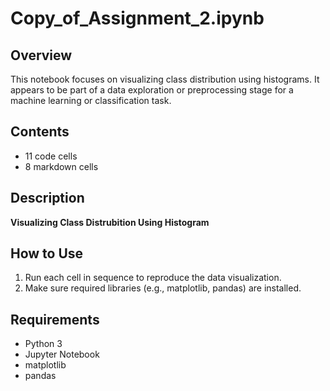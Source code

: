 # Copy_of_Assignment_2.ipynb

## Overview
This notebook focuses on visualizing class distribution using histograms. It appears to be part of a data exploration or preprocessing stage for a machine learning or classification task.

## Contents
- 11 code cells
- 8 markdown cells

## Description
**Visualizing Class Distrubition Using Histogram**

## How to Use
1. Run each cell in sequence to reproduce the data visualization.
2. Make sure required libraries (e.g., matplotlib, pandas) are installed.

## Requirements
- Python 3
- Jupyter Notebook
- matplotlib
- pandas
